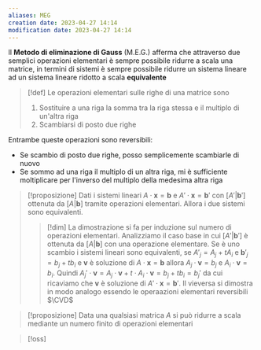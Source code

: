 ```yaml
---
aliases: MEG
creation date: 2023-04-27 14:14
modification date: 2023-04-27 14:14
---
```

Il **Metodo di eliminazione di Gauss** (M.E.G.) afferma che attraverso due semplici operazioni elementari è sempre possibile ridurre a scala una matrice, in termini di sistemi è sempre possibile ridurre un sistema lineare ad un sistema lineare ridotto a scala **equivalente**


>[!def]
>Le operazioni elementari sulle righe di una matrice sono
>1. Sostituire a una riga la somma tra la riga stessa e il multiplo di un'altra riga
>2. Scambiarsi di posto due righe


Entrambe queste operazioni sono reversibili:
- Se scambio di posto due righe, posso semplicemente scambiarle di nuovo
- Se sommo ad una riga il multiplo di un altra riga, mi è sufficiente moltiplicare per l'inverso del multiplo della medesima altra riga

>[!proposizione]
>Dati i sistemi lineari $A \cdot \mathbf{x} = \mathbf{b}$ e $A' \cdot \mathbf{x} = \mathbf{b}'$ con $[A'|\mathbf{b}']$ ottenuta da $[A | \mathbf{b}]$ tramite operazioni elementari. Allora i due sistemi sono equivalenti.
>
>>[!dim]
>>La dimostrazione si fa per induzione sul numero di operazioni elementari. Analizziamo il caso base in cui $[A'|\mathbf{b}']$ è ottenuta da $[A|\mathbf{b}]$ con una operazione elementare.
>>Se è uno scambio i sistemi lineari sono equivalenti, se $A'_{j} = A_{j} + tA_{i}$ e $\mathbf{b}'_{j} = b_{j}+tb_{i}$ e $\mathbf{v}$ è soluzione di $A \cdot \mathbf{x} = \mathbf{b}$ allora $A_{j}\cdot \mathbf{v}  = b_{j}$ e $A_{i} \cdot \mathbf{v} = b_{i}$.
>>Quindi $A_{j}' \cdot \mathbf{v} = A_{j} \cdot \mathbf{v} + t \cdot A_{i} \cdot \mathbf{v} = b_{j} + tb_{i} = b_{j}'$ da cui ricaviamo che $\mathbf{v}$ è soluzione di $A' \cdot \mathbf{x} = \mathbf{b}'$. Il vieversa si dimostra in modo analogo essendo le operaazioni elementari reversibili
>>$\CVD$

>[!proposizione]
>Data una qualsiasi matrica $A$ si può ridurre a scala mediante un numero finito di operazioni elementari
>

>[!oss]
